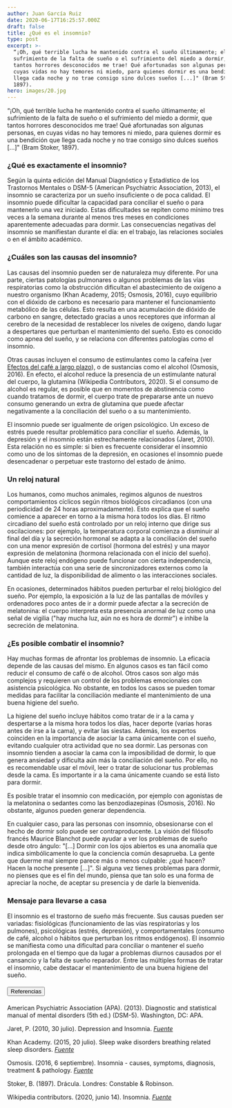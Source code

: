 ```yaml
---
author: Juan García Ruiz
date: 2020-06-17T16:25:57.000Z
draft: false
title: ¿Qué es el insomnio?
type: post
excerpt: >-
  “¡Oh, qué terrible lucha he mantenido contra el sueño últimamente; el
  sufrimiento de la falta de sueño o el sufrimiento del miedo a dormir, que
  tantos horrores desconocidos me trae! Qué afortunadas son algunas personas, en
  cuyas vidas no hay temores ni miedo, para quienes dormir es una bendición que
  llega cada noche y no trae consigo sino dulces sueños [...]" (Bram Stoker,
  1897).
hero: images/20.jpg
---
```


“¡Oh, qué terrible lucha he mantenido contra el sueño últimamente; el sufrimiento de la falta de sueño o el sufrimiento del miedo a dormir, que tantos horrores desconocidos me trae! Qué afortunadas son algunas personas, en cuyas vidas no hay temores ni miedo, para quienes dormir es una bendición que llega cada noche y no trae consigo sino dulces sueños [...]" (Bram Stoker, 1897).

### ¿Qué es exactamente el insomnio?

Según la quinta edición del Manual Diagnóstico y Estadístico de los Trastornos Mentales o DSM-5 (American Psychiatric Association, 2013), el insomnio se caracteriza por un sueño insuficiente o de poca calidad. El insomnio puede dificultar la capacidad para conciliar el sueño o para mantenerlo una vez iniciado. Estas dificultades se repiten como mínimo tres veces a la semana durante al menos tres meses en condiciones aparentemente adecuadas para dormir. Las consecuencias negativas del insomnio se manifiestan durante el día: en el trabajo, las relaciones sociales o en el ámbito académico.

### ¿Cuáles son las causas del insomnio?

Las causas del insomnio pueden ser de naturaleza muy diferente. Por una parte, ciertas patologías pulmonares o algunos problemas de las vías respiratorias como la obstrucción dificultan el abastecimiento de oxígeno a nuestro organismo (Khan Academy, 2015; Osmosis, 2016), cuyo equilibrio con el dióxido de carbono es necesario para mantener el funcionamiento metabólico de las células. Esto resulta en una acumulación de dióxido de carbono en sangre, detectado gracias a unos receptores que informan al cerebro de la necesidad de restablecer los niveles de oxígeno, dando lugar a despertares que perturban el mantenimiento del sueño. Esto es conocido como apnea del sueño, y se relaciona con diferentes patologías como el insomnio.

Otras causas incluyen el consumo de estimulantes como la cafeína (ver [Efectos del café a largo plazo](https://www.neuronhub.org/Efectos-del-cafe-a-largo-plazo)), o de sustancias como el alcohol (Osmosis, 2016). En efecto, el alcohol reduce la presencia de un estimulante natural del cuerpo, la glutamina (Wikipedia Contributors, 2020). Si el consumo de alcohol es regular, es posible que en momentos de abstinencia como cuando tratamos de dormir, el cuerpo trate de prepararse ante un nuevo consumo generando un extra de glutamina que puede afectar negativamente a la conciliación del sueño o a su mantenimiento.

El insomnio puede ser igualmente de origen psicológico. Un exceso de estrés puede resultar problemático para conciliar el sueño. Además, la depresión y el insomnio están estrechamente relacionados (Jaret, 2010). Esta relación no es simple: si bien es frecuente considerar el insomnio como uno de los síntomas de la depresión, en ocasiones el insomnio puede desencadenar o perpetuar este trastorno del estado de ánimo. 

### Un reloj natural

Los humanos, como muchos animales, regimos algunos de nuestros comportamientos cíclicos según ritmos biológicos circadianos (con una periodicidad de 24 horas aproximadamente). Esto explica que el sueño comience a aparecer en torno a la misma hora todos los días. El ritmo circadiano del sueño está controlado por un reloj interno que dirige sus oscilaciones: por ejemplo, la temperatura corporal comienza a disminuir al final del día y la secreción hormonal se adapta a la conciliación del sueño con una menor expresión de cortisol (hormona del estrés) y una mayor expresión de melatonina (hormona relacionada con el inicio del sueño). Aunque este reloj endógeno puede funcionar con cierta independencia, también interactúa con una serie de sincronizadores externos como la cantidad de luz, la disponibilidad de alimento o las interacciones sociales.

En ocasiones, determinados hábitos pueden perturbar el reloj biológico del sueño. Por ejemplo, la exposición a la luz de las pantallas de móviles y ordenadores poco antes de ir a dormir puede afectar a la secreción de melatonina: el cuerpo interpreta esta presencia anormal de luz como una señal de vigilia ("hay mucha luz, aún no es hora de dormir") e inhibe la secreción de melatonina.

### ¿Es posible combatir el insomnio?

Hay muchas formas de afrontar los problemas de insomnio. La eficacia depende de las causas del mismo. En algunos casos es tan fácil como reducir el consumo de café o de alcohol. Otros casos son algo más complejos y requieren un control de los problemas emocionales con asistencia psicológica. No obstante, en todos los casos se pueden tomar medidas para facilitar la conciliación mediante el mantenimiento de una buena higiene del sueño. 

La higiene del sueño incluye hábitos como tratar de ir a la cama y despertarse a la misma hora todos los días, hacer deporte (varias horas antes de irse a la cama), y evitar las siestas. Además, los expertos coinciden en la importancia de asociar la cama únicamente con el sueño, evitando cualquier otra actividad que no sea dormir. Las personas con insomnio tienden a asociar la cama con la imposibilidad de dormir, lo que genera ansiedad y dificulta aún más la conciliación del sueño. Por ello, no es recomendable usar el móvil, leer o tratar de solucionar tus problemas desde la cama. Es importante ir a la cama únicamente cuando se está listo para dormir.

Es posible tratar el insomnio con medicación, por ejemplo con agonistas de la melatonina o sedantes como las benzodiazepinas (Osmosis, 2016). No obstante, algunos pueden generar dependencia.

En cualquier caso, para las personas con insomnio, obsesionarse con el hecho de dormir solo puede ser contraproducente. La visión del filósofo francés Maurice Blanchot puede ayudar a ver los problemas de sueño desde otro ángulo: "[...] Dormir con los ojos abiertos es una anomalía que indica simbólicamente lo que la con­ciencia común desaprueba. La gente que duerme mal siempre parece más o menos culpable: ¿qué hacen? Hacen la noche presente [...]". Si alguna vez tienes problemas para dormir, no pienses que es el fin del mundo, piensa que tan solo es una forma de apreciar la noche, de aceptar su presencia y de darle la bienvenida.

### Mensaje para llevarse a casa

El insomnio es el trastorno de sueño más frecuente. Sus causas pueden ser variadas: fisiológicas (funcionamiento de las vías respiratorias y los pulmones), psicológicas (estrés, depresión), y comportamentales (consumo de café, alcohol o hábitos que perturban los ritmos endógenos). El insomnio se manifiesta como una dificultad para conciliar o mantener el sueño prolongada en el tiempo que da lugar a problemas diurnos causados por el cansancio y la falta de sueño reparador. Entre las múltiples formas de tratar el insomnio, cabe destacar el mantenimiento de una buena higiene del sueño. 

<h4><button type="button" class="collapsible">Referencias</button></h4>
<div class="content">

American Psychiatric Association (APA). (2013). Diagnostic and statistical manual of mental disorders (5th ed.) (DSM-5). Washington, DC: APA.

Jaret, P. (2010, 30 julio). Depression and Insomnia. [_Fuente_](https://www.webmd.com/depression/features/sleep-problems#1)

Khan Academy. (2015, 20 julio). Sleep wake disorders breathing related sleep disorders. [_Fuente_](https://www.youtube.com/watch?v=HDOJe3JPmJM)

Osmosis. (2016, 6 septiembre). Insomnia - causes, symptoms, diagnosis, treatment & pathology. [_Fuente_](https://www.youtube.com/watch?v=LUt42r5-5AE)

Stoker, B. (1897). Drácula. Londres: Constable & Robinson.

Wikipedia contributors. (2020, junio 14). Insomnia. [_Fuente_](https://en.wikipedia.org/wiki/Insomnia)

</div>
